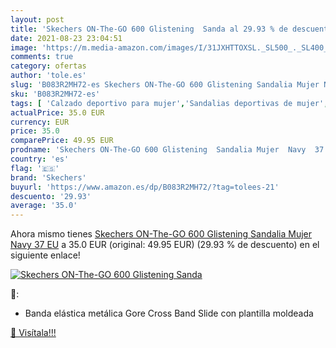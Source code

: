 ```yaml
---
layout: post
title: 'Skechers ON-The-GO 600 Glistening  Sanda al 29.93 % de descuento'
date: 2021-08-23 23:04:51
image: 'https://m.media-amazon.com/images/I/31JXHTTOXSL._SL500_._SL400_.jpg'
comments: true
category: ofertas
author: 'tole.es'
slug: 'B083R2MH72-es Skechers ON-The-GO 600 Glistening Sandalia Mujer Navy 37 EU'
sku: 'B083R2MH72-es'
tags: [ 'Calzado deportivo para mujer','Sandalias deportivas de mujer','Zapatillas y calzado deportivo para mujer','Zapatos','Zapatos para mujer','Zapatos y complementos','sandalia','skechers', ]
actualPrice: 35.0 EUR
currency: EUR
price: 35.0
comparePrice: 49.95 EUR
prodname: 'Skechers ON-The-GO 600 Glistening  Sandalia Mujer  Navy  37 EU'
country: 'es'
flag: '🇪🇸'
brand: 'Skechers'
buyurl: 'https://www.amazon.es/dp/B083R2MH72/?tag=tolees-21'
descuento: '29.93'
average: '35.0'
---
```


Ahora mismo tienes [Skechers ON-The-GO 600 Glistening  Sandalia Mujer  Navy  37 EU](https://www.amazon.es/dp/B083R2MH72/?tag=tolees-21) a 35.0 EUR (original: 49.95 EUR) (29.93 %  de descuento) en el siguiente enlace!

[![Skechers ON-The-GO 600 Glistening  Sanda](https://m.media-amazon.com/images/I/31JXHTTOXSL._SL500_._SL400_.jpg)](https://www.amazon.es/dp/B083R2MH72/?tag=tolees-21)

🔎:

- Banda elástica metálica Gore Cross Band Slide con plantilla moldeada

[🛒 Visítala!!!](https://www.amazon.es/dp/B083R2MH72/?tag=tolees-21)
